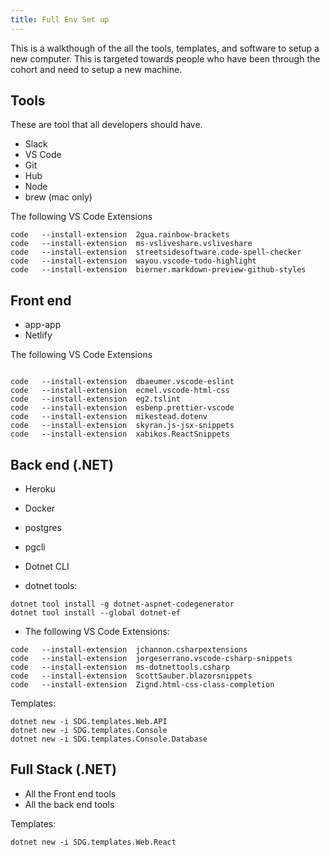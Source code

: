 ```yaml
---
title: Full Env Set up
---
```


This is a walkthough of the all the tools, templates, and software to setup a
new computer. This is targeted towards people who have been through the cohort
and need to setup a new machine.

## Tools

These are tool that all developers should have.

- Slack
- VS Code
- Git
- Hub
- Node
- brew (mac only)

The following VS Code Extensions

```shell
code   --install-extension  2gua.rainbow-brackets
code   --install-extension  ms-vsliveshare.vsliveshare
code   --install-extension  streetsidesoftware.code-spell-checker
code   --install-extension  wayou.vscode-todo-highlight
code   --install-extension  bierner.markdown-preview-github-styles
```

## Front end

- app-app
- Netlify

The following VS Code Extensions

```shell

code   --install-extension  dbaeumer.vscode-eslint
code   --install-extension  ecmel.vscode-html-css
code   --install-extension  eg2.tslint
code   --install-extension  esbenp.prettier-vscode
code   --install-extension  mikestead.dotenv
code   --install-extension  skyran.js-jsx-snippets
code   --install-extension  xabikos.ReactSnippets

```

## Back end (.NET)

- Heroku
- Docker

- postgres
- pgcli

- Dotnet CLI

- dotnet tools:

```
dotnet tool install -g dotnet-aspnet-codegenerator
dotnet tool install --global dotnet-ef
```

- The following VS Code Extensions:

```shell
code   --install-extension  jchannon.csharpextensions
code   --install-extension  jorgeserrano.vscode-csharp-snippets
code   --install-extension  ms-dotnettools.csharp
code   --install-extension  ScottSauber.blazorsnippets
code   --install-extension  Zignd.html-css-class-completion
```

Templates:

```
dotnet new -i SDG.templates.Web.API
dotnet new -i SDG.templates.Console
dotnet new -i SDG.templates.Console.Database

```

## Full Stack (.NET)

- All the Front end tools
- All the back end tools

Templates:

```
dotnet new -i SDG.templates.Web.React
```

